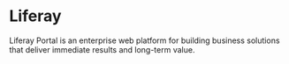 # Liferay
Liferay Portal is an enterprise web platform for building business solutions that deliver immediate results and long-term value.
